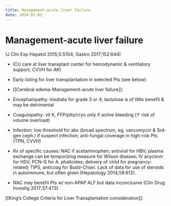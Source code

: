 ```yaml
---
title: Management-acute liver failure
date: 2024-01-01
---
```

# Management-acute liver failure

(J Clin Exp Hepatol 2015;5:S104; Gastro 2017;152:644)

* ICU care at liver transplant center for hemodynamic & ventilatory support; CVVH for AKI

* Early listing for liver transplantation in selected Pts (see below)

* [[Cerebral edema-Management-acute liver failure]]: 

* Encephalopathy: intubate for grade 3 or 4; lactulose is of little benefit & may be detrimental

* Coagulopathy: vit K, FFP/plts/cryo only if active bleeding (↑ risk of volume overload)

* Infection: low threshold for abx (broad spectrum, eg, vancomycin & 3rd-gen ceph.) if suspect infection; anti-fungal coverage in high-risk Pts (TPN, CVVH)

* Rx of specific causes: NAC if acetaminophen; antiviral for HBV; plasma exchange can be temporizing measure for Wilson disease; IV acyclovir for HSV; PCN-G for A. phalloides; delivery of child for pregnancy-related; TIPS, anticoag for Budd-Chiari. Lack of data for use of steroids in autoimmune, but often given (Hepatology 2014;59:612).

* NAC may benefit Pts w/ non-APAP ALF but data inconclusive (Clin Drug Investig 2017;37:473)

[[King’s College Criteria for Liver Transplantation consideration]]:
